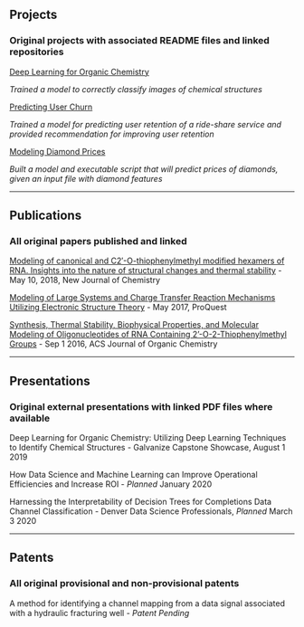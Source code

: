 ## Projects

### Original projects with associated README files and linked repositories

[Deep Learning for Organic Chemistry](https://cwolfbrandt.github.io/csk/)

*Trained a model to correctly classify images of chemical structures*

[Predicting User Churn](https://cwolfbrandt.github.io/predicting_churn/)

*Trained a model for predicting user retention of a ride-share service and provided recommendation for improving user retention*

[Modeling Diamond Prices](https://cwolfbrandt.github.io/diamond_dataset/)

*Built a model and executable script that will predict prices of diamonds, given an input file with diamond features*

---

## Publications

### All original papers published and linked

[Modeling of canonical and C2′-O-thiophenylmethyl modified hexamers of RNA. Insights into the nature of structural changes and thermal stability](https://pubs.rsc.org/en/content/articlelanding/2018/nj/c8nj01739e#!divAbstract) - May 10, 2018, New Journal of Chemistry

[Modeling of Large Systems and Charge Transfer Reaction Mechanisms Utilizing Electronic Structure Theory](http://digital.auraria.edu/AA00006543/00001) - May 2017, ProQuest

[Synthesis, Thermal Stability, Biophysical Properties, and Molecular Modeling of Oligonucleotides of RNA Containing 2’-O-2-Thiophenylmethyl Groups](https://pubs.acs.org/doi/abs/10.1021/acs.joc.6b01615) - Sep 1 2016, ACS Journal of Organic Chemistry

---

## Presentations

### Original external presentations with linked PDF files where available

Deep Learning for Organic Chemistry: Utilizing Deep Learning Techniques to Identify Chemical Structures - Galvanize Capstone Showcase, August 1 2019

How Data Science and Machine Learning can Improve Operational Efficiencies and Increase ROI - *Planned* January 2020

Harnessing the Interpretability of Decision Trees for Completions Data Channel Classification - Denver Data Science Professionals, *Planned* March 3 2020

---

## Patents

### All original provisional and non-provisional patents

A method for identifying a channel mapping from a data signal associated with a hydraulic fracturing well - *Patent Pending*
